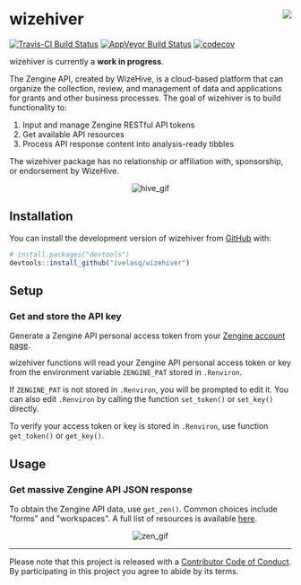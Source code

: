 
<!-- README.md is generated from README.Rmd. Please edit that file -->
wizehiver <img src= "https://image.ibb.co/hkekzT/hex_Sticker_nospot_copy.png" align = "right" />
================================================================================================

[![Travis-CI Build Status](https://travis-ci.org/ivelasq/wizehiver.svg?branch=master)](https://travis-ci.org/ivelasq/wizehiver) [![AppVeyor Build Status](https://ci.appveyor.com/api/projects/status/github/ivelasq/wizehiver?branch=master&svg=true)](https://ci.appveyor.com/project/ivelasq/wizehiver) [![codecov](https://codecov.io/gh/ivelasq/wizehiver/branch/master/graph/badge.svg)](https://codecov.io/gh/ivelasq/wizehiver)

wizehiver is currently a **work in progress**.

The Zengine API, created by WizeHive, is a cloud-based platform that can organize the collection, review, and management of data and applications for grants and other business processes. The goal of wizehiver is to build functionality to:

1.  Input and manage Zengine RESTful API tokens
2.  Get available API resources
3.  Process API response content into analysis-ready tibbles

The wizehiver package has no relationship or affiliation with, sponsorship, or endorsement by WizeHive.

<p align="center">
<img src="http://rs795.pbsrc.com/albums/yy232/PixKaruumi/Pixels/Pixels%2050/tha001.gif~c200" alt="hive_gif">
</p>

Installation
-----

You can install the development version of wizehiver from [GitHub](https://github.com/) with:

``` r
# install.packages("devtools")
devtools::install_github("ivelasq/wizehiver")
```

Setup
-----

### Get and store the API key

Generate a Zengine API personal access token from your [Zengine account page](https://platform.zenginehq.com/account/developer).

wizehiver functions will read your Zengine API personal access token or key from the environment variable `ZENGINE_PAT` stored in `.Renviron`.

If `ZENGINE_PAT` is not stored in `.Renviron`, you will be prompted to edit it. You can also edit `.Renviron` by calling the function `set_token()` or `set_key()` directly.

To verify your access token or key is stored in `.Renviron`, use function `get_token()` or `get_key()`.

Usage
-----

### Get massive Zengine API JSON response

To obtain the Zengine API data, use `get_zen()`. Common choices include "forms" and "workspaces". A full list of resources is available [here](https://zenginehq.github.io/developers/rest-api/resources/).

<p align="center">
<img src="https://media.giphy.com/media/pkzecz3ucmVaw/giphy.gif" alt="zen_gif">
</p>

------------------------------------------------------------------------

Please note that this project is released with a [Contributor Code of Conduct](CODE_OF_CONDUCT.md). By participating in this project you agree to abide by its terms.
